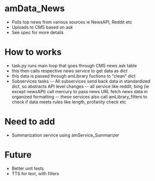# amData_News
 - Pulls top news from various sources ie NewsAPI, Reddit etc
 - Uploads to CMS based on ask
 - See spec for more details  

 # How to works 
 - task.py runs main loop that goes through CMS news ask table 
 - this then calls respective news service to get data as dict
 - this data is passed through amLibrary fuctions to "clean" dict
 - Subservices tasks 
 -- All subservices send back data in standardized dict, so abstracts API level changes 
 -- all service like reddit, bing (ie except newsAPI) call mercury to pass news URL fetch news data in organized formatting 
 -- these services also call amLibrary_filters to check if data meets rules like length, profanity check etc 

 # Need to add 
 - Summarization service using amService_Summarizer 

 # Future 
 - Better unit tests 
 - TTS for text, with fillers 

